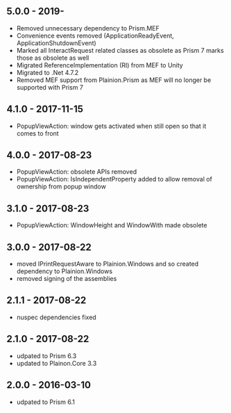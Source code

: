 ## 5.0.0 - 2019-

- Removed unnecessary dependency to Prism.MEF
- Convenience events removed (ApplicationReadyEvent, ApplicationShutdownEvent)
- Marked all InteractRequest related classes as obsolete as Prism 7 marks those as obsolete as well
- Migrated ReferenceImplementation (RI) from MEF to Unity
- Migrated to .Net 4.7.2
- Removed MEF support from Plainion.Prism as MEF will no longer be supported with Prism 7

## 4.1.0 - 2017-11-15

- PopupViewAction: window gets activated when still open so that it comes to front

## 4.0.0 - 2017-08-23

- PopupViewAction: obsolete APIs removed
- PopupViewAction: IsIndependentProperty added to allow removal of ownership from popup window

## 3.1.0 - 2017-08-23

- PopupViewAction: WindowHeight and WindowWith made obsolete

## 3.0.0 - 2017-08-22   

- moved IPrintRequestAware to Plainion.Windows and so created dependency to Plainion.Windows
- removed signing of the assemblies

## 2.1.1 - 2017-08-22   

- nuspec dependencies fixed

## 2.1.0 - 2017-08-22   

- udpated to Prism 6.3
- updated to Plainon.Core 3.3

## 2.0.0 - 2016-03-10   

- udpated to Prism 6.1

